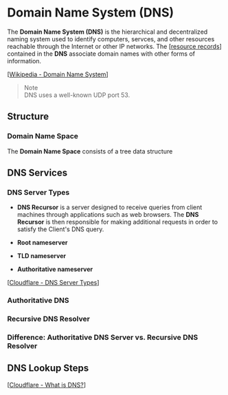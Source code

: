 # Domain Name System (DNS)

The **Domain Name System (DNS)** is the hierarchical and decentralized naming system used to identify computers, servces, and other resources reachable through the Internet or other IP networks.
The [[resource records](https://en.wikipedia.org/wiki/Domain_Name_System#Resource_records)] contained in the **DNS** associate domain names with other forms of information.

[[Wikipedia - Domain Name System](https://en.wikipedia.org/wiki/Domain_Name_System)]

> Note<br>
> DNS uses a well-known UDP port 53.

## Structure

### Domain Name Space

The **Domain Name Space** consists of a tree data structure

## DNS Services

### DNS Server Types

- **DNS Recursor** is a server designed to receive queries from client machines through applications such as web browsers.
  The **DNS Recursor** is then responsible for making additional requests in order to satisfy the Client's DNS query.

- **Root nameserver**

- **TLD nameserver**

- **Authoritative nameserver**

[[Cloudflare - DNS Server Types](https://www.cloudflare.com/learning/dns/dns-server-types)]

### Authoritative DNS

### Recursive DNS Resolver

### Difference: Authoritative DNS Server vs. Recursive DNS Resolver

## DNS Lookup Steps

[[Cloudflare - What is DNS?](https://www.cloudflare.com/learning/dns/what-is-dns/11)]
